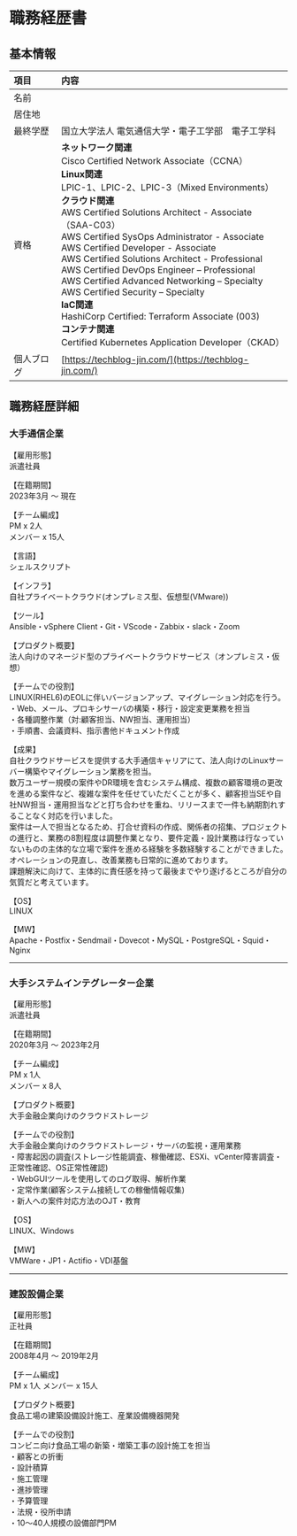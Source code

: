 # 職務経歴書

## 基本情報

| 項目 | 内容 |
|:---- |:----|
|名前||
|居住地||
|最終学歴|国立大学法人 電気通信大学・電子工学部　電子工学科|
|資格|**ネットワーク関連**<br>Cisco Certified Network Associate（CCNA）<br>**Linux関連**<br>LPIC-1、LPIC-2、LPIC-3（Mixed Environments）<br>**クラウド関連**<br>AWS Certified Solutions Architect - Associate（SAA-C03）<br>AWS Certified SysOps Administrator - Associate<br>AWS Certified Developer - Associate<br>AWS Certified Solutions Architect - Professional<br>AWS Certified DevOps Engineer – Professional<br>AWS Certified Advanced Networking – Specialty<br>AWS Certified Security – Specialty<br>**IaC関連**<br>HashiCorp Certified: Terraform Associate (003)<br>**コンテナ関連**<br>Certified Kubernetes Application Developer（CKAD）|
|個人ブログ|[https://techblog-jin.com/](https://techblog-jin.com/)|



## 職務経歴詳細

### 大手通信企業

【雇用形態】<br>
派遣社員

【在籍期間】<br>
2023年3月 ～ 現在

【チーム編成】<br>
PM x 2人<br>
メンバー x 15人

【言語】<br>
シェルスクリプト

【インフラ】<br>
自社プライベートクラウド(オンプレミス型、仮想型(VMware))

【ツール】<br>
Ansible・vSphere Client・Git・VScode・Zabbix・slack・Zoom

【プロダクト概要】<br>
法人向けのマネージド型のプライベートクラウドサービス（オンプレミス・仮想）

【チームでの役割】<br>
LINUX(RHEL6)のEOLに伴いバージョンアップ、マイグレーション対応を行う。<br>
・Web、メール、プロキシサーバの構築・移行・設定変更業務を担当<br>
・各種調整作業（対:顧客担当、NW担当、運用担当）<br>
・手順書、会議資料、指示書他ドキュメント作成<br>


【成果】<br>
自社クラウドサービスを提供する大手通信キャリアにて、法人向けのLinuxサーバー構築やマイグレーション業務を担当。<br>
数万ユーザー規模の案件やDR環境を含むシステム構成、複数の顧客環境の更改を進める案件など、複雑な案件を任せていただくことが多く、顧客担当SEや自社NW担当・運用担当などと打ち合わせを重ね、リリースまで一件も納期割れすることなく対応を行いました。<br>
案件は一人で担当となるため、打合せ資料の作成、関係者の招集、プロジェクトの進行と、業務の8割程度は調整作業となり、要件定義・設計業務は行なっていないものの主体的な立場で案件を進める経験を多数経験することができました。<br>
オペレーションの見直し、改善業務も日常的に進めております。<br>
課題解決に向けて、主体的に責任感を持って最後までやり遂げるところが自分の気質だと考えています。<br>

【OS】<br>
LINUX

【MW】<br>
Apache・Postfix・Sendmail・Dovecot・MySQL・PostgreSQL・Squid・Nginx 

---

### 大手システムインテグレーター企業

【雇用形態】<br>
派遣社員

【在籍期間】<br>
2020年3月 ～ 2023年2月

【チーム編成】<br>
PM x 1人<br>
メンバー x 8人

【プロダクト概要】<br>
⼤⼿⾦融企業向けのクラウドストレージ

【チームでの役割】<br>
⼤⼿⾦融企業向けのクラウドストレージ・サーバの監視・運⽤業務<br>
・障害起因の調査(ストレージ性能調査、稼働確認、ESXi、vCenter障害調査・正常性確認、OS正常性確認)<br>
・WebGUIツールを使⽤してのログ取得、解析作業<br>
・定常作業(顧客システム接続しての稼働情報収集)<br>
・新⼈への案件対応⽅法のOJT・教育<br>


【OS】<br>
LINUX、Windows<br>

【MW】<br>
VMWare・JP1・Actifio・VDI基盤<br>

---

### 建設設備企業

【雇用形態】<br>
正社員

【在籍期間】<br>
2008年4月 ～ 2019年2月

【チーム編成】<br>
PM x 1人
メンバー x 15人

【プロダクト概要】<br>
食品工場の建築設備設計施工、産業設備機器開発

【チームでの役割】<br>
コンビニ向け食品工場の新築・増築工事の設計施工を担当<br>
・顧客との折衝<br>
・設計積算<br>
・施工管理<br>
・進捗管理<br>
・予算管理<br>
・法規・役所申請<br>
・10～40⼈規模の設備部門PM<br>

